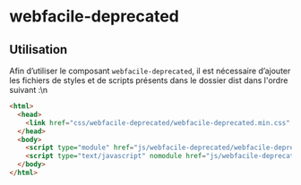 # webfacile-deprecated

## Utilisation
Afin d’utiliser le composant `webfacile-deprecated`, il est nécessaire d’ajouter les fichiers de styles et de scripts présents dans le dossier dist dans l'ordre suivant :\n
```html
<html>
  <head>
    <link href="css/webfacile-deprecated/webfacile-deprecated.min.css" rel="stylesheet">
  </head>
  <body>
    <script type="module" href="js/webfacile-deprecated/webfacile-deprecated.module.min.js" ></script>
    <script type="text/javascript" nomodule href="js/webfacile-deprecated/webfacile-deprecated.nomodule.min.js" ></script>
  </body>
</html>
```